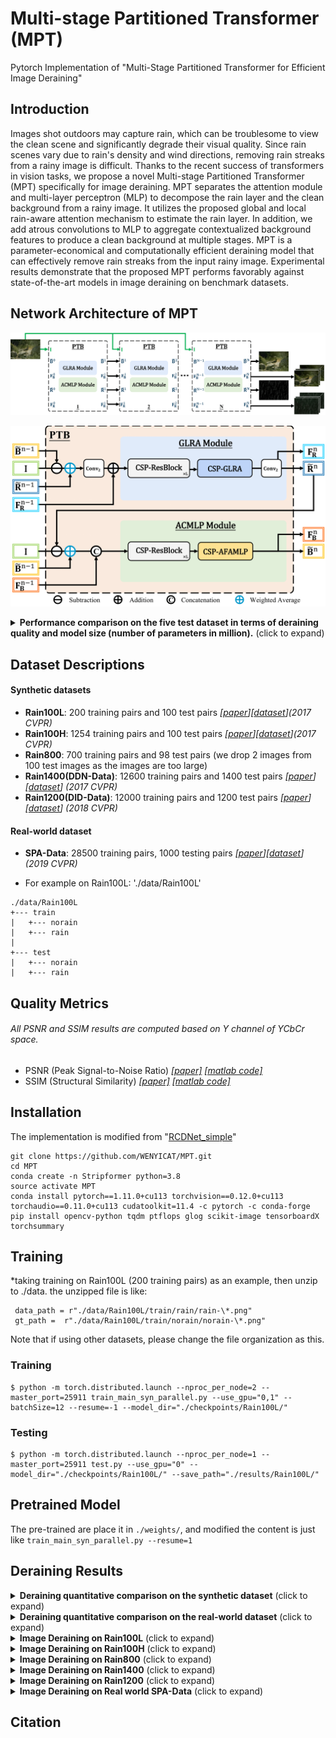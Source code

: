 # Multi-stage Partitioned Transformer (MPT)

Pytorch Implementation of "Multi-Stage Partitioned Transformer for Efficient Image Deraining"

## Introduction
Images shot outdoors may capture rain, which can be troublesome to view the clean scene and significantly degrade their visual quality. Since rain scenes vary due to rain's density and wind directions, removing rain streaks from a rainy image is difficult. Thanks to the recent success of transformers in vision tasks, we propose a novel Multi-stage Partitioned Transformer (MPT) specifically for image deraining. MPT separates the attention module and multi-layer perceptron (MLP) to decompose the rain layer and the clean background from a rainy image. It utilizes the proposed global and local rain-aware attention mechanism to estimate the rain layer. In addition, we add atrous convolutions to MLP to aggregate contextualized background features to produce a clean background at multiple stages. MPT is a parameter-economical and computationally efficient deraining model that can effectively remove rain streaks from the input rainy image. Experimental results demonstrate that the proposed MPT performs favorably against state-of-the-art models in image deraining on benchmark datasets.

## Network Architecture of MPT
![An architecture overview of the Multi-stage Partitioned Transformer (MPT).](Figures/MPT_overview-1.png)

![Architecture of Partitioned Transformer Block (PTB).](Figures/PTB-1.png)

<details>
<summary><strong>Performance comparison on the five test dataset in terms of deraining quality
and model size (number of parameters in million).</strong> (click to expand) </summary>
<img src = "https://github.com/ytpeng-aimlab/Multi-Stage-Partitioned-Transformer-for-Efficient-Image-Deraining/blob/e9d32674d4d5be85e0aebb7c1818feed0fc34927/Figures/Quality%20and%20Model%20size%20Evaluations-1.png"> 
</details>

## Dataset Descriptions 
#### Synthetic datasets
* **Rain100L**: 200 training pairs and 100 test pairs *[[paper](http://openaccess.thecvf.com/content_cvpr_2017/papers/Yang_Deep_Joint_Rain_CVPR_2017_paper.pdf)][[dataset](http://www.icst.pku.edu.cn/struct/Projects/joint_rain_removal.html)](2017 CVPR)*
* **Rain100H**: 1254 training pairs and 100 test pairs *[[paper](http://openaccess.thecvf.com/content_cvpr_2017/papers/Yang_Deep_Joint_Rain_CVPR_2017_paper.pdf)][[dataset](https://github.com/nnUyi/DerainZoo/blob/master/DerainDatasets.md)](2017 CVPR)*
* **Rain800**: 700 training pairs and 98 test pairs (we drop 2 images from 100 test images as the images are too large)
* **Rain1400(DDN-Data)**: 12600 training pairs and 1400 test pairs *[[paper](http://openaccess.thecvf.com/content_cvpr_2017/papers/Fu_Removing_Rain_From_CVPR_2017_paper.pdf)][[dataset](https://xueyangfu.github.io/projects/cvpr2017.html)] (2017 CVPR)*
* **Rain1200(DID-Data)**: 12000 training pairs and 1200 test pairs *[[paper](https://arxiv.org/abs/1802.07412)][[dataset](https://github.com/hezhangsprinter/DID-MDN)] (2018 CVPR)*

#### Real-world dataset
* **SPA-Data**: 28500 training pairs, 1000 testing pairs *[[paper](https://arxiv.org/pdf/1904.01538.pdf)][[dataset](https://stevewongv.github.io/derain-project.html)] (2019 CVPR)*

- For example on Rain100L: './data/Rain100L'

```
./data/Rain100L
+--- train
|   +--- norain
|   +--- rain
|
+--- test
|   +--- norain
|   +--- rain
```


## Quality Metrics
###### All PSNR and SSIM results are computed based on Y channel of YCbCr space.
* PSNR (Peak Signal-to-Noise Ratio) *[[paper]](https://ieeexplore.ieee.org/stamp/stamp.jsp?tp=&arnumber=4550695) [[matlab code]](https://www.mathworks.com/help/images/ref/psnr.html)*
* SSIM (Structural Similarity) *[[paper]](https://ieeexplore.ieee.org/stamp/stamp.jsp?tp=&arnumber=1284395) [[matlab code]](http://www.cns.nyu.edu/~lcv/ssim/ssim_index.m)*


## Installation
The implementation is modified from "[RCDNet_simple]([https://github.com/VITA-Group/DeblurGANv2](https://github.com/hongwang01/RCDNet_simple))"
```
git clone https://github.com/WENYICAT/MPT.git
cd MPT
conda create -n Stripformer python=3.8
source activate MPT
conda install pytorch==1.11.0+cu113 torchvision==0.12.0+cu113 torchaudio==0.11.0+cu113 cudatoolkit=11.4 -c pytorch -c conda-forge
pip install opencv-python tqdm ptflops glog scikit-image tensorboardX torchsummary
```
## Training
*taking training on Rain100L (200 training pairs) as an example, then unzip to ./data. the unzipped file is like:</br>
```
 data_path = r"./data/Rain100L/train/rain/rain-\*.png"
 gt_path =  r"./data/Rain100L/train/norain/norain-\*.png"
```
Note that if using other datasets, please change the file organization as this.</br>

### Training </br>
```
$ python -m torch.distributed.launch --nproc_per_node=2 --master_port=25911 train_main_syn_parallel.py --use_gpu="0,1" --batchSize=12 --resume=-1 --model_dir="./checkpoints/Rain100L/"
```
### Testing </br>
```
$ python -m torch.distributed.launch --nproc_per_node=1 --master_port=25911 test.py --use_gpu="0" --model_dir="./checkpoints/Rain100L/" --save_path="./results/Rain100L/"
```
## Pretrained Model
The pre-trained are place it in `./weights/`, and modified the content is just like `train_main_syn_parallel.py --resume=1 `

## Deraining Results

<details>
<summary><strong>Deraining quantitative comparison on the synthetic dataset</strong> (click to expand) </summary>
<img src = "https://github.com/ytpeng-aimlab/Multi-Stage-Partitioned-Transformer-for-Efficient-Image-Deraining/blob/e9d32674d4d5be85e0aebb7c1818feed0fc34927/Figures/Quantitative%20comparison%20syn-1.png"> 
</details>

<details>
<summary><strong>Deraining quantitative comparison on the real-world dataset</strong> (click to expand) </summary>
<img src = "https://github.com/ytpeng-aimlab/Multi-Stage-Partitioned-Transformer-for-Efficient-Image-Deraining/blob/e9d32674d4d5be85e0aebb7c1818feed0fc34927/Figures/Quantitative%20comparison%20real-1.png"> 
</details>

<details>
<summary><strong>Image Deraining on Rain100L</strong> (click to expand) </summary>
<img src = "https://github.com/ytpeng-aimlab/Multi-Stage-Partitioned-Transformer-for-Efficient-Image-Deraining/blob/e9d32674d4d5be85e0aebb7c1818feed0fc34927/Figures/Rain100L_results.png"> 
</details>

<details>
<summary><strong>Image Deraining on Rain100H</strong> (click to expand) </summary>
<img src = "https://github.com/ytpeng-aimlab/Multi-Stage-Partitioned-Transformer-for-Efficient-Image-Deraining/blob/e9d32674d4d5be85e0aebb7c1818feed0fc34927/Figures/Rain100H_results.png"> 
</details>

<details>
<summary><strong>Image Deraining on Rain800</strong> (click to expand) </summary>
<img src = "https://github.com/ytpeng-aimlab/Multi-Stage-Partitioned-Transformer-for-Efficient-Image-Deraining/blob/e9d32674d4d5be85e0aebb7c1818feed0fc34927/Figures/Rain800_results.png"> 
</details>

<details>
<summary><strong>Image Deraining on Rain1400</strong> (click to expand) </summary>
<img src = "https://github.com/ytpeng-aimlab/Multi-Stage-Partitioned-Transformer-for-Efficient-Image-Deraining/blob/e9d32674d4d5be85e0aebb7c1818feed0fc34927/Figures/Rain1400_results.png"> 
</details>

<details>
<summary><strong>Image Deraining on Rain1200</strong> (click to expand) </summary>
<img src = "https://github.com/ytpeng-aimlab/Multi-Stage-Partitioned-Transformer-for-Efficient-Image-Deraining/blob/e9d32674d4d5be85e0aebb7c1818feed0fc34927/Figures/Rain1200_results.png"> 
</details>

<details>
<summary><strong>Image Deraining on Real world SPA-Data</strong> (click to expand) </summary>
<img src = "https://github.com/ytpeng-aimlab/Multi-Stage-Partitioned-Transformer-for-Efficient-Image-Deraining/blob/e9d32674d4d5be85e0aebb7c1818feed0fc34927/Figures/SPA_results.png"> 
</details>

## Citation
```
```
